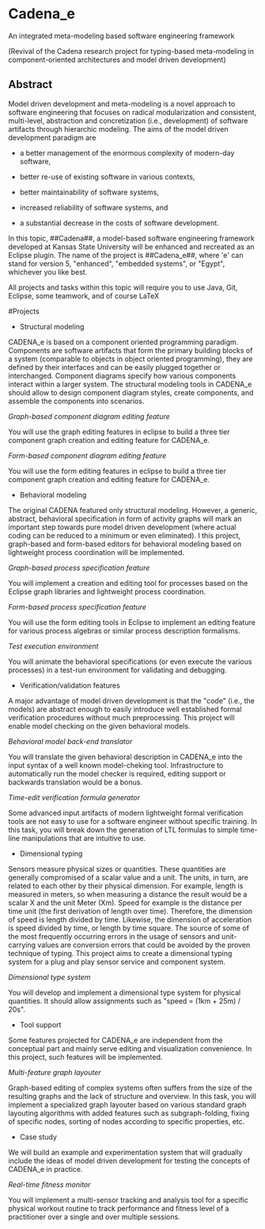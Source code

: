 Cadena_e
========

An integrated meta-modeling based software engineering framework

(Revival of the Cadena research project for typing-based meta-modeling
in component-oriented architectures and model driven development)


## Abstract

Model driven development and meta-modeling is a novel approach to
software engineering that focuses on radical modularization and
consistent, multi-level, abstraction and concretization (i.e.,
development) of software artifacts through hierarchic modeling. The
aims of the model driven development paradigm are

+ a better management of the enormous complexity of modern-day software,

+ better re-use of existing software in various contexts,

+ better maintainability of software systems,

+ increased reliability of software systems, and

+ a substantial decrease in the costs of software development.

In this topic, ##Cadena##, a model-based software engineering
framework developed at Kansas State University will be enhanced and
recreated as an Eclipse plugin. The name of the project is
##Cadena_e##, where 'e' can stand for version 5, "enhanced", "embedded
systems", or "Egypt", whichever you like best.

All projects and tasks within this topic will require you to use Java,
Git, Eclipse, some teamwork, and of course LaTeX

#Projects


* Structural modeling

CADENA_e is based on a component oriented programming
paradigm. Components are software artifacts that form the primary
building blocks of a system (comparable to objects in object oriented
programming), they are defined by their interfaces and can be easily
plugged together or interchanged. Component diagrams specify how
various components interact within a larger system. The structural
modeling tools in CADENA_e should allow to design component diagram
styles, create components, and assemble the components into scenarios.

_Graph-based component diagram editing feature_

You will use the graph editing features in eclipse to build a three tier component graph creation and editing feature for CADENA_e.

_Form-based component diagram editing feature_

You will use the form editing features in eclipse to build a three tier component graph creation and editing feature for CADENA_e.


* Behavioral modeling

The original CADENA featured only structural modeling. However, a
generic, abstract, behavioral specification in form of activity graphs
will mark an important step towards pure model driven development
(where actual coding can be reduced to a minimum or even
eliminated). I this project, graph-based and form-based editors for
behavioral modeling based on lightweight process coordination will be
implemented.

_Graph-based process specification feature_

You will implement a creation and editing tool for processes based on the Eclipse graph libraries and lightweight process coordination.

_Form-based process specification feature_

You will use the form editing tools in Eclipse to implement an editing feature for various process algebras or similar process description formalisms.

_Test execution environment_

You will animate the behavioral specifications (or even execute the various processes) in a test-run environment for validating and debugging.


* Verification/validation features

A major advantage of model driven development is that the "code"
(i.e., the models) are abstract enough to easily introduce well
established formal verification procedures without much
preprocessing. This project will enable model checking on the given
behavioral models.

_Behavioral model back-end translator_

You will translate the given behavioral description in CADENA_e into
the input syntax of a well known model-cheking tool. Infrastructure to
automatically run the model checker is required, editing support or
backwards translation would be a bonus.

_Time-edit verification formula generator_

Some advanced input artifacts of modern lightweight formal
verification tools are not easy to use for a software engineer without
specific training. In this task, you will break down the generation of
LTL formulas to simple time-line manipulations that are intuitive to
use.


* Dimensional typing

Sensors measure physical sizes or quantities. These quantities are
generally compromised of a scalar value and a unit. The units, in
turn, are related to each other by their physical dimension. For
example, length is measured in meters, so when measuring a distance
the result would be a scalar X and the unit Meter (Xm). Speed for
example is the distance per time unit (the first derivation of length
over time). Therefore, the dimension of speed is length divided by
time. Likewise, the dimension of acceleration is speed divided by
time, or length by time square. The source of some of the most
frequently occurring errors in the usage of sensors and unit-carrying
values are conversion errors that could be avoided by the proven
technique of typing. This project aims to create a dimensional typing
system for a plug and play sensor service and component system.

_Dimensional type system_

You will develop and implement a dimensional type system for physical
quantities. It should allow assignments such as "speed = (1km + 25m) /
20s".


* Tool support

Some features projected for CADENA_e are independent from the
conceptual part and mainly serve editing and visualization
convenience. In this project, such features will be implemented.

_Multi-feature graph layouter_

Graph-based editing of complex systems often suffers from the size of
the resulting graphs and the lack of structure and overview. In this
task, you will implement a specialized graph layouter based on various
standard graph layouting algorithms with added features such as
subgraph-folding, fixing of specific nodes, sorting of nodes according
to specific properties, etc.


* Case study

We will build an example and experimentation system that will
gradually include the ideas of model driven development for testing
the concepts of CADENA_e in practice.

_Real-time fitness monitor_

You will implement a multi-sensor tracking and analysis tool for a
specific physical workout routine to track performance and fitness
level of a practitioner over a single and over multiple sessions.
